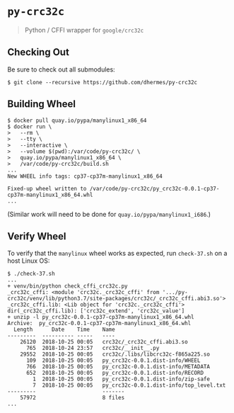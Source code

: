 # `py-crc32c`

> Python / CFFI wrapper for `google/crc32c`

## Checking Out

Be sure to check out all submodules:

```
$ git clone --recursive https://github.com/dhermes/py-crc32c
```

## Building Wheel

```
$ docker pull quay.io/pypa/manylinux1_x86_64
$ docker run \
>   --rm \
>   --tty \
>   --interactive \
>   --volume $(pwd):/var/code/py-crc32c/ \
>   quay.io/pypa/manylinux1_x86_64 \
>   /var/code/py-crc32c/build.sh
...
New WHEEL info tags: cp37-cp37m-manylinux1_x86_64

Fixed-up wheel written to /var/code/py-crc32c/py_crc32c-0.0.1-cp37-cp37m-manylinux1_x86_64.whl
...
```

(Similar work will need to be done for `quay.io/pypa/manylinux1_i686`.)

## Verify Wheel

To verify that the `manylinux` wheel works as expected,
run `check-37.sh` on a host Linux OS:

```
$ ./check-37.sh
...
+ venv/bin/python check_cffi_crc32c.py
_crc32c_cffi: <module 'crc32c._crc32c_cffi' from '.../py-crc32c/venv/lib/python3.7/site-packages/crc32c/_crc32c_cffi.abi3.so'>
_crc32c_cffi.lib: <Lib object for 'crc32c._crc32c_cffi'>
dir(_crc32c_cffi.lib): ['crc32c_extend', 'crc32c_value']
+ unzip -l py_crc32c-0.0.1-cp37-cp37m-manylinux1_x86_64.whl
Archive:  py_crc32c-0.0.1-cp37-cp37m-manylinux1_x86_64.whl
  Length      Date    Time    Name
---------  ---------- -----   ----
    26120  2018-10-25 00:05   crc32c/_crc32c_cffi.abi3.so
      765  2018-10-24 23:57   crc32c/__init__.py
    29552  2018-10-25 00:05   crc32c/.libs/libcrc32c-f865a225.so
      109  2018-10-25 00:05   py_crc32c-0.0.1.dist-info/WHEEL
      766  2018-10-25 00:05   py_crc32c-0.0.1.dist-info/METADATA
      652  2018-10-25 00:05   py_crc32c-0.0.1.dist-info/RECORD
        1  2018-10-25 00:05   py_crc32c-0.0.1.dist-info/zip-safe
        7  2018-10-25 00:05   py_crc32c-0.0.1.dist-info/top_level.txt
---------                     -------
    57972                     8 files
...
```
